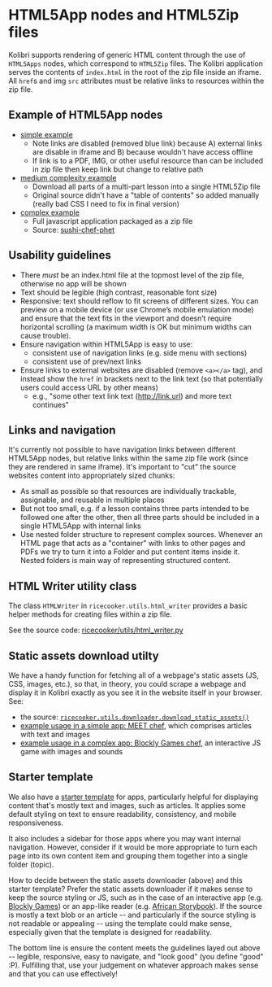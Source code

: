 HTML5App nodes and HTML5Zip files
=================================

Kolibri supports rendering of generic HTML content through the use of `HTML5Apps`
nodes, which correspond to `HTML5Zip` files. The Kolibri application serves the
contents of `index.html` in the root of the zip file inside an iframe.
All `href`s and img `src` attributes must be relative links to resources within
the zip file.



Example of HTML5App nodes
-------------------------

* [simple example](http://mitblossoms-demo.learningequality.org/learn/#/recommended/caddd1df7a7b5849a444074408e31655)
  * Note links are disabled (removed blue link) because A) external links are disable in iframe and B) because wouldn't have access offline
  * If link is to a PDF, IMG, or other useful resource than can be included in zip file then keep link but change to relative path
* [medium complexity example](http://tessa-demo.learningequality.org/learn/#/45605d184d985e74960015190a6f4e4f/recommended/ecb158bff182511db6327be6f8a91891)
  * Download all parts of a multi-part lesson into a single HTML5Zip file
  * Original source didn't have a "table of contents" so added manually (really bad CSS I need to fix in final version)
* [complex example](http://kolibridemo.learningequality.org/learn/#/topics/c/d165c4fbc3bd5bbeaf3e51360965af29)
  * Full javascript application packaged as a zip file
  * Source: [sushi-chef-phet](https://github.com/learningequality/sushi-chef-phet/blob/master/chef.py#L104)



Usability guidelines
--------------------

- There _must_ be an index.html file at the topmost level of the zip file, otherwise no app will be shown
- Text should be legible (high contrast, reasonable font size)
- Responsive: text should reflow to fit screens of different sizes. You can preview on a mobile device (or use Chrome’s mobile emulation mode) and ensure that the text fits in the viewport and doesn’t require horizontal scrolling (a maximum width is OK but minimum widths can cause trouble).
- Ensure navigation within HTML5App is easy to use:
    - consistent use of navigation links (e.g. side menu with sections)
    - consistent use of prev/next links
- Ensure links to external websites are disabled (remove `<a></a>` tag), and instead show the `href` in brackets next to the link text (so that potentially users could access URL by other means)
    - e.g., "some other text  link text (http://link.url)  and more text continues"



Links and navigation
--------------------
It's currently not possible to have navigation links between different HTML5App nodes,
but relative links within the same zip file work (since they are rendered in same iframe).
It's important to "cut" the source websites content into appropriately sized chunks:

  - As small as possible so that resources are individually trackable, assignable, and reusable in multiple places
  -  But not too small, e.g. if a lesson contains three parts intended to be followed one after the other, then all three parts should be included in a single HTML5App with internal links
  - Use nested folder structure to represent complex sources.
    Whenever an HTML page that acts as a "container" with links to other pages
    and PDFs we try to turn it into a Folder and put content items inside it.
    Nested folders is main way of representing structured content.




HTML Writer utility class
-------------------------
The class `HTMLWriter` in `ricecooker.utils.html_writer` provides a basic helper
methods for creating files within a zip file.

See the source code:
[ricecooker/utils/html_writer.py](https://github.com/learningequality/ricecooker/blob/master/ricecooker/utils/html_writer.py#L5)



Static assets download utilty
-----------------------------

We have a handy function for fetching all of a webpage's static assets (JS, CSS, images, etc.), so that, in theory, you could scrape a webpage and display it in Kolibri exactly as you see it in the website itself in your browser. See:

- the source: [`ricecooker.utils.downloader.download_static_assets()`](https://github.com/learningequality/ricecooker/blob/428bfde98e0f76310eccd367886aebe62cd9ae5a/ricecooker/utils/downloader.py#L129)
- [example usage in a simple app: MEET chef](https://github.com/learningequality/sushi-chef-MEET/blob/425327ad552f9f25f582a2057048f6d4475382c1/chef.py#L205), which comprises articles with text and images
- [example usage in a complex app: Blockly Games chef](https://github.com/learningequality/sushi-chef-blockly-games/blob/270e8bc620be0ed883f40e2739878db54f7243b7/chef.py#L193), an interactive JS game with images and sounds



Starter template
----------------

We also have a [starter template](https://github.com/learningequality/html-app-starter) for apps, particularly helpful for displaying content that's mostly text and images, such as articles. It applies some default styling on text to ensure readability, consistency, and mobile responsiveness.

It also includes a sidebar for those apps where you may want internal navigation. However, consider if it would be more appropriate to turn each page into its own content item and grouping them together into a single folder (topic).

How to decide between the static assets downloader (above) and this starter template? Prefer the static assets downloader if it makes sense to keep the source styling or JS, such as in the case of an interactive app (e.g. [Blockly Games](https://github.com/learningequality/sushi-chef-blockly-games)) or an app-like reader (e.g. [African Storybook](https://github.com/learningequality/sushi-chef-african-storybook)). If the source is mostly a text blob or an article -- and particularly if the source styling is not readable or appealing -- using the template could make sense, especially given that the template is designed for readability.

The bottom line is ensure the content meets the guidelines layed out above -- legible, responsive, easy to navigate, and "look good" (you define "good" :P). Fulfilling that, use your judgement on whatever approach makes sense and that you can use effectively!

